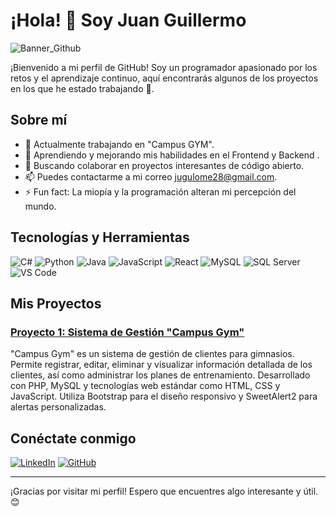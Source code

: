 # ¡Hola! 👋 Soy Juan Guillermo

![Banner_Github](https://github.com/Juangui28/Juangui28/assets/141162148/fce27a69-9457-4fae-86cc-188454801690)

¡Bienvenido a mi perfil de GitHub! Soy un programador apasionado por los retos y el aprendizaje continuo, aquí encontrarás algunos de los proyectos en los que he estado trabajando 🚀.

## Sobre mí

- 🔭 Actualmente trabajando en "Campus GYM".
- 🌱 Aprendiendo y mejorando mis habilidades en el Frontend y Backend .
- 👯 Buscando colaborar en proyectos interesantes de código abierto.
- 📫 Puedes contactarme a mi correo jugulome28@gmail.com. <!-- - 💬 Pregúntame sobre [temas que dominas o te interesan]. -->
- ⚡ Fun fact: La miopía y la programación alteran mi percepción del mundo.

## Tecnologías y Herramientas

![C#](https://img.shields.io/badge/-C%23-239120?style=flat-square&logo=c-sharp&logoColor=white)
![Python](https://img.shields.io/badge/-Python-3776AB?style=flat-square&logo=python&logoColor=white)
![Java](https://img.shields.io/badge/-Java-007396?style=flat-square&logo=java&logoColor=white)
![JavaScript](https://img.shields.io/badge/-JavaScript-F7DF1E?style=flat-square&logo=javascript&logoColor=black)
![React](https://img.shields.io/badge/-React-61DAFB?style=flat-square&logo=react&logoColor=white)
![MySQL](https://img.shields.io/badge/-MySQL-4479A1?style=flat-square&logo=mysql&logoColor=white)
![SQL Server](https://img.shields.io/badge/-SQL%20Server-CC2927?style=flat-square&logo=microsoft-sql-server&logoColor=white)
![VS Code](https://img.shields.io/badge/-VS%20Code-007ACC?style=flat-square&logo=visual-studio-code&logoColor=white)

## Mis Proyectos

### [Proyecto 1: Sistema de Gestión "Campus Gym"](https://github.com/Juangui28/Campus_Gym)
"Campus Gym" es un sistema de gestión de clientes para gimnasios. Permite registrar, editar, eliminar y visualizar información detallada de los clientes, así como administrar los planes de entrenamiento. Desarrollado con PHP, MySQL y tecnologías web estándar como HTML, CSS y JavaScript. Utiliza Bootstrap para el diseño responsivo y SweetAlert2 para alertas personalizadas.

<!--### [Proyecto 2: Nombre del Proyecto](URL del Proyecto)
Descripción breve del proyecto, lo que hace y las tecnologías que utilizaste.

### [Proyecto 3: Nombre del Proyecto](URL del Proyecto)
Descripción breve del proyecto, lo que hace y las tecnologías que utilizaste.-->

<!--## Contribuciones

Me encanta contribuir a la comunidad de código abierto. Aquí hay algunas de mis contribuciones recientes:

- [Repositorio 1](URL del Repositorio)
- [Repositorio 2](URL del Repositorio)
- [Repositorio 3](URL del Repositorio)
-->
## Conéctate conmigo

[![LinkedIn](https://img.shields.io/badge/-LinkedIn-0A66C2?style=flat-square&logo=LinkedIn&logoColor=white)](www.linkedin.com/in/juanguillermoloperamesa)
[![GitHub](https://img.shields.io/badge/-GitHub-181717?style=flat-square&logo=github&logoColor=white)](https://github.com/Juangui28)

---

¡Gracias por visitar mi perfil! Espero que encuentres algo interesante y útil. 😊

